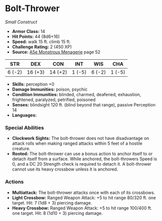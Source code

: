 # Bolt-Thrower

*Small* *Construct*

- **Armor Class:** 14
- **Hit Points:** 44 (8d6+16)
- **Speed:** walk 15 ft. climb 15 ft.
- **Challenge Rating:** 2 (450 XP)
- **Source:** [A5e Monstrous Menagerie](https://enpublishingrpg.com/products/level-up-monstrous-menagerie-a5e) page 52

| STR | DEX | CON | INT | WIS | CHA |
| --- | --- | --- | --- | --- | --- |
| 6 (-2) | 16 (+3) | 14 (+2) | 1 (-5) | 6 (-2) | 1 (-5) |

- **Skills:** perception +0
- **Damage Immunities:** poison, psychic
- **Condition Immunities:** blinded, charmed, deafened, exhaustion, frightened, paralyzed, petrified, poisoned
- **Senses:** blindsight 120 ft. (blind beyond that range), passive Perception 14
- **Languages:** 
### Special Abilities
- **Clockwork Sights:** The bolt-thrower does not have disadvantage on attack rolls when making ranged attacks within 5 feet of a hostile creature.
- **Rooted:** The bolt-thrower can use a bonus action to anchor itself to or detach itself from a surface. While anchored, the bolt-throwers Speed is 0, and a DC 20 Strength check is required to detach it. A bolt-thrower cannot use its heavy crossbow unless it is anchored.
### Actions
- **Multiattack:** The bolt-thrower attacks once with each of its crossbows.
- **Light Crossbow:** Ranged Weapon Attack: +5 to hit  range 80/320 ft.  one target. Hit: 7 (1d8 + 3) piercing damage.
- **Heavy Crossbow:** Ranged Weapon Attack: +5 to hit  range 100/400 ft.  one target. Hit: 8 (1d10 + 3) piercing damage.


